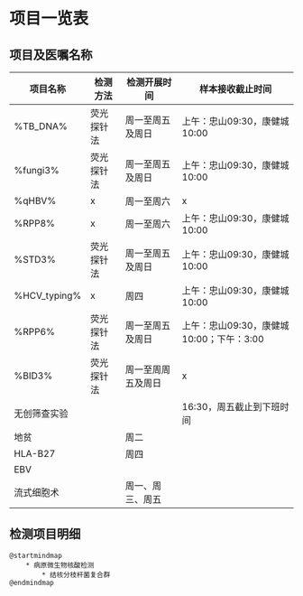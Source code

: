 # 项目一览表

## 项目及医嘱名称

| 项目名称         | 检测方法  | 检测开展时间    | 样本接收截止时间                    |
|--------------|-------|-----------|-----------------------------|
| %TB_DNA%     | 荧光探针法 | 周一至周五及周日  | 上午：忠山09:30，康健城10:00         |
| %fungi3%     | 荧光探针法 | 周一至周五及周日  | 上午：忠山09:30，康健城10:00         |
| %qHBV%       | x     | 周一至周六     | x                           |
| %RPP8%       | x     | 周一至周六     | 上午：忠山09:30，康健城10:00         |
| %STD3%       | 荧光探针法 | 周一至周五及周日  | 上午：忠山09:30，康健城10:00         |
| %HCV_typing% | x     | 周四        | 上午：忠山09:30，康健城10:00         |
| %RPP6%       | 荧光探针法 | 周一至周五及周日  | 上午：忠山09:30，康健城10:00；下午：3:00 |
| %BID3%       | 荧光探针法 | 周一至周周五及周日 | x                           |
| 无创筛查实验       |       |           | 16:30，周五截止到下班时间             |
| 地贫           |       | 周二        |                             |
| HLA-B27      |       | 周四        |                             |
| EBV          |       |           |                             |
| 流式细胞术        |       | 周一、周三、周五  |                             |

## 检测项目明细

```plantuml
@startmindmap
    * 病原微生物核酸检测
        * 结核分枝杆菌复合群
@endmindmap
```
